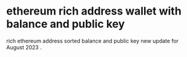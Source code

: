 # ethereum rich address wallet with balance and public key

rich ethereum address sorted balance and public key new update for August 2023 .


